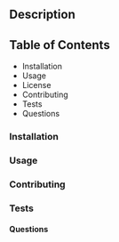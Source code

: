 ## Description 

## Table of Contents
* Installation
* Usage
* License
* Contributing 
* Tests
* Questions 

### Installation

### Usage

### Contributing

### Tests

#### Questions